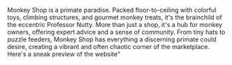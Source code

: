 Monkey Shop is a primate paradise. Packed floor-to-ceiling with colorful toys, climbing structures, and gourmet monkey treats, it's the brainchild of the eccentric Professor Nutty. More than just a shop, it's a hub for monkey owners, offering expert advice and a sense of community. From tiny hats to puzzle feeders, Monkey Shop has everything a discerning primate could desire, creating a vibrant and often chaotic corner of the marketplace. Here's a sneak preview of the website"
